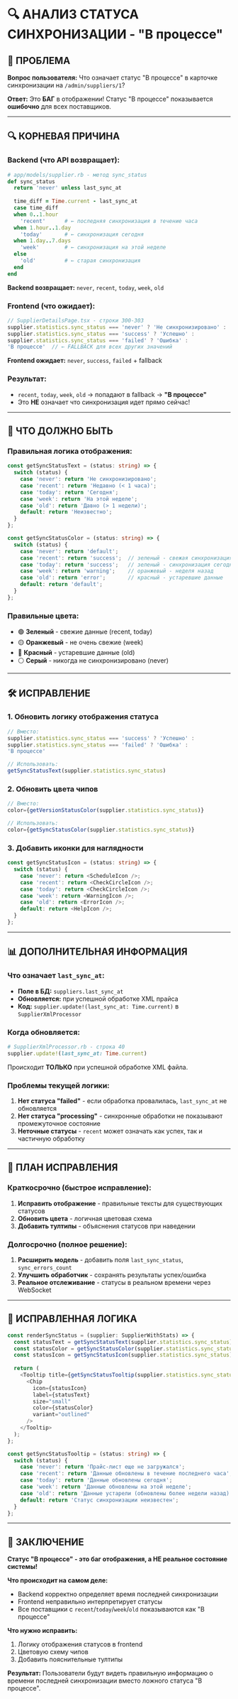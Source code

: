# 🔍 АНАЛИЗ СТАТУСА СИНХРОНИЗАЦИИ - "В процессе"

## 🎯 ПРОБЛЕМА

**Вопрос пользователя:** Что означает статус "В процессе" в карточке синхронизации на `/admin/suppliers/1`?

**Ответ:** Это **БАГ** в отображении! Статус "В процессе" показывается **ошибочно** для всех поставщиков.

---

## 🔍 КОРНЕВАЯ ПРИЧИНА

### Backend (что API возвращает):
```ruby
# app/models/supplier.rb - метод sync_status
def sync_status
  return 'never' unless last_sync_at
  
  time_diff = Time.current - last_sync_at
  case time_diff
  when 0..1.hour
    'recent'      # ← последняя синхронизация в течение часа
  when 1.hour..1.day
    'today'       # ← синхронизация сегодня
  when 1.day..7.days
    'week'        # ← синхронизация на этой неделе
  else
    'old'         # ← старая синхронизация
  end
end
```

**Backend возвращает:** `never`, `recent`, `today`, `week`, `old`

### Frontend (что ожидает):
```typescript
// SupplierDetailsPage.tsx - строки 300-303
supplier.statistics.sync_status === 'never' ? 'Не синхронизировано' :
supplier.statistics.sync_status === 'success' ? 'Успешно' :
supplier.statistics.sync_status === 'failed' ? 'Ошибка' :
'В процессе'  // ← FALLBACK для всех других значений
```

**Frontend ожидает:** `never`, `success`, `failed` + fallback

### Результат:
- `recent`, `today`, `week`, `old` → попадают в fallback → **"В процессе"**
- Это **НЕ** означает что синхронизация идет прямо сейчас!

---

## 🎨 ЧТО ДОЛЖНО БЫТЬ

### Правильная логика отображения:

```typescript
const getSyncStatusText = (status: string) => {
  switch (status) {
    case 'never': return 'Не синхронизировано';
    case 'recent': return 'Недавно (< 1 часа)';
    case 'today': return 'Сегодня';
    case 'week': return 'На этой неделе';
    case 'old': return 'Давно (> 1 недели)';
    default: return 'Неизвестно';
  }
};

const getSyncStatusColor = (status: string) => {
  switch (status) {
    case 'never': return 'default';
    case 'recent': return 'success';  // зеленый - свежая синхронизация
    case 'today': return 'success';   // зеленый - синхронизация сегодня
    case 'week': return 'warning';    // оранжевый - неделя назад
    case 'old': return 'error';       // красный - устаревшие данные
    default: return 'default';
  }
};
```

### Правильные цвета:
- 🟢 **Зеленый** - свежие данные (recent, today)
- 🟡 **Оранжевый** - не очень свежие (week) 
- 🔴 **Красный** - устаревшие данные (old)
- ⚪ **Серый** - никогда не синхронизировано (never)

---

## 🛠️ ИСПРАВЛЕНИЕ

### 1. Обновить логику отображения статуса

```typescript
// Вместо:
supplier.statistics.sync_status === 'success' ? 'Успешно' :
supplier.statistics.sync_status === 'failed' ? 'Ошибка' :
'В процессе'

// Использовать:
getSyncStatusText(supplier.statistics.sync_status)
```

### 2. Обновить цвета чипов

```typescript
// Вместо:
color={getVersionStatusColor(supplier.statistics.sync_status)}

// Использовать:
color={getSyncStatusColor(supplier.statistics.sync_status)}
```

### 3. Добавить иконки для наглядности

```typescript
const getSyncStatusIcon = (status: string) => {
  switch (status) {
    case 'never': return <ScheduleIcon />;
    case 'recent': return <CheckCircleIcon />;
    case 'today': return <CheckCircleIcon />;
    case 'week': return <WarningIcon />;
    case 'old': return <ErrorIcon />;
    default: return <HelpIcon />;
  }
};
```

---

## 📊 ДОПОЛНИТЕЛЬНАЯ ИНФОРМАЦИЯ

### Что означает `last_sync_at`:
- **Поле в БД:** `suppliers.last_sync_at`
- **Обновляется:** при успешной обработке XML прайса
- **Код:** `supplier.update!(last_sync_at: Time.current)` в `SupplierXmlProcessor`

### Когда обновляется:
```ruby
# SupplierXmlProcessor.rb - строка 40
supplier.update!(last_sync_at: Time.current)
```

Происходит **ТОЛЬКО** при успешной обработке XML файла.

### Проблемы текущей логики:
1. **Нет статуса "failed"** - если обработка провалилась, `last_sync_at` не обновляется
2. **Нет статуса "processing"** - синхронные обработки не показывают промежуточное состояние
3. **Неточные статусы** - `recent` может означать как успех, так и частичную обработку

---

## 🔧 ПЛАН ИСПРАВЛЕНИЯ

### Краткосрочно (быстрое исправление):
1. **Исправить отображение** - правильные тексты для существующих статусов
2. **Обновить цвета** - логичная цветовая схема
3. **Добавить тултипы** - объяснения статусов при наведении

### Долгосрочно (полное решение):
1. **Расширить модель** - добавить поля `last_sync_status`, `sync_errors_count`
2. **Улучшить обработчик** - сохранять результаты успех/ошибка
3. **Реальное отслеживание** - статусы в реальном времени через WebSocket

---

## 🎯 ИСПРАВЛЕННАЯ ЛОГИКА

```typescript
const renderSyncStatus = (supplier: SupplierWithStats) => {
  const statusText = getSyncStatusText(supplier.statistics.sync_status);
  const statusColor = getSyncStatusColor(supplier.statistics.sync_status);
  const statusIcon = getSyncStatusIcon(supplier.statistics.sync_status);
  
  return (
    <Tooltip title={getSyncStatusTooltip(supplier.statistics.sync_status)}>
      <Chip
        icon={statusIcon}
        label={statusText}
        size="small"
        color={statusColor}
        variant="outlined"
      />
    </Tooltip>
  );
};

const getSyncStatusTooltip = (status: string) => {
  switch (status) {
    case 'never': return 'Прайс-лист еще не загружался';
    case 'recent': return 'Данные обновлены в течение последнего часа';
    case 'today': return 'Данные обновлены сегодня';
    case 'week': return 'Данные обновлены на этой неделе';
    case 'old': return 'Данные устарели (обновлены более недели назад)';
    default: return 'Статус синхронизации неизвестен';
  }
};
```

---

## 📝 ЗАКЛЮЧЕНИЕ

**Статус "В процессе" - это баг отображения, а НЕ реальное состояние системы!**

**Что происходит на самом деле:**
- Backend корректно определяет время последней синхронизации
- Frontend неправильно интерпретирует статусы 
- Все поставщики с `recent`/`today`/`week`/`old` показываются как "В процессе"

**Что нужно исправить:**
1. Логику отображения статусов в frontend
2. Цветовую схему чипов
3. Добавить пояснительные тултипы

**Результат:** Пользователи будут видеть правильную информацию о времени последней синхронизации вместо ложного статуса "В процессе".